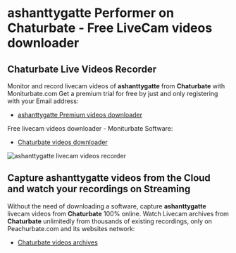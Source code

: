 # ashanttygatte Performer on Chaturbate - Free LiveCam videos downloader

## Chaturbate Live Videos Recorder

Monitor and record livecam videos of **ashanttygatte** from **Chaturbate** with Moniturbate.com
Get a premium trial for free by just and only registering with your Email address:
* [ashanttygatte Premium videos downloader](https://moniturbate.com/request-demo-licence-key.html)

Free livecam videos downloader - Moniturbate Software:
* [Chaturbate videos downloader](https://moniturbate.com/moniturbate-download-software.html)

![ashanttygatte livecam videos recorder](https://peachurnet.com/templates/moniturbate-software.png)


## Capture ashanttygatte videos from the Cloud and watch your recordings on Streaming

Without the need of downloading a software, capture **ashanttygatte** livecam videos from **Chaturbate** 100% online.
Watch Livecam archives from **Chaturbate** unlimitedly from thousands of existing recordings, only on Peachurbate.com and its websites network:
* [Chaturbate videos archives](https://peachurnet.com/)